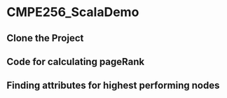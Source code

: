 # CMPE256_ScalaDemo
## Clone the Project
## Code for calculating pageRank
## Finding attributes for highest performing nodes

